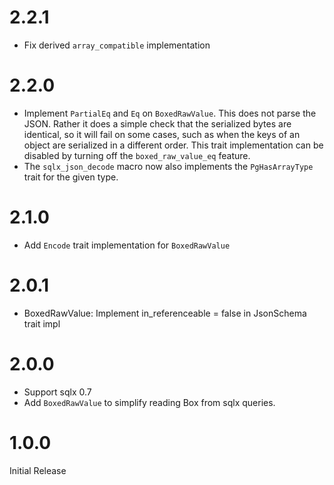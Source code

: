 # 2.2.1

- Fix derived `array_compatible` implementation

# 2.2.0

- Implement `PartialEq` and `Eq` on `BoxedRawValue`. This does not parse the JSON. Rather it does a simple check that the serialized bytes are identical, so it
    will fail on some cases, such as when the keys of an object are serialized in a different order. This trait implementation can be
    disabled by turning off the `boxed_raw_value_eq` feature.
- The `sqlx_json_decode` macro now also implements the `PgHasArrayType` trait for the given type.

# 2.1.0

- Add `Encode` trait implementation for `BoxedRawValue`

# 2.0.1

- BoxedRawValue: Implement in_referenceable = false in JsonSchema trait impl

# 2.0.0

- Support sqlx 0.7
- Add `BoxedRawValue` to simplify reading Box<RawValue> from sqlx queries.

# 1.0.0
 
Initial Release
